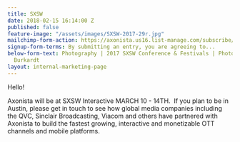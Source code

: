 ```yaml
---
title: SXSW
date: 2018-02-15 16:14:00 Z
published: false
feature-image: "/assets/images/SXSW-2017-29r.jpg"
mailchimp-form-action: https://axonista.us16.list-manage.com/subscribe/post?u=0fa6facce98578adeda82d3fa&amp;id=b917b8e7bf
signup-form-terms: By submitting an entry, you are agreeing to...
below-form-text: Photography | 2017 SXSW Conference & Festivals | Photo by Samantha
  Burkardt
layout: internal-marketing-page
---
```


<p>Hello!</p>

<p>Axonista will be at SXSW Interactive MARCH 10 - 14TH.  If you plan to be in Austin, please get in touch to see how global media companies including the QVC, Sinclair Broadcasting, Viacom and others have partnered with Axonista to build the fastest growing, interactive and monetizable OTT channels and mobile platforms.</p>